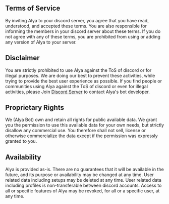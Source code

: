 ## Terms of Service
By inviting Alya  to your discord server, you agree that you have read, understood, and accepted these terms. You are also responsible for informing the members in your discord server about these terms. If you do not agree with any of these terms, you are prohibited from using or adding any version of Alya to your server.

## Disclaimer
You are strictly prohibited to use Alya against the ToS of discord or for illegal purposes. We are doing our best to prevent these activities, while trying to provide the best user experience as possible. If you find people or communities using Alya against the ToS of discord or even for illegal activities, please Join  [Discord Server](https://discord.gg/utrAgR63fA) to contact Alya's bot developer.

## Proprietary Rights
We (Alya Bot) own and retain all rights for public available data. We grant you the permission to use this available data for your own needs, but strictly disallow any commercial use. You therefore shall not sell, license or otherwise commercialize the data except if the permission was expressly granted to you.

## Availability
Alya is provided as-is. There are no guarantees that it will be available in the future, and its purpose or availability may be changed at any time.
User related data including setups may be deleted at any time.
User related data including profiles is non-transferable between discord accounts.
Access to all or specific features of Alya may be revoked, for all or a specific user, at any time.
